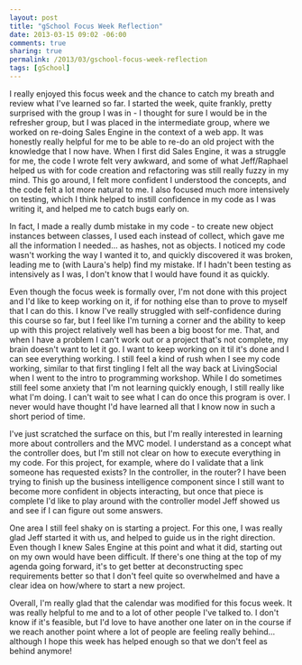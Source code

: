 ```yaml
---
layout: post
title: "gSchool Focus Week Reflection"
date: 2013-03-15 09:02 -06:00
comments: true
sharing: true
permalink: /2013/03/gschool-focus-week-reflection
tags: [gSchool]
---
```


I really enjoyed this focus week and the chance to catch my breath and review what I've learned so far.  I started the week, quite frankly, pretty surprised with the group I was in - I thought for sure I would be in the refresher group, but I was placed in the intermediate group, where we worked on re-doing Sales Engine in the context of a web app.  It was honestly really helpful for me to be able to re-do an old project with the knowledge that I now have.  When I first did Sales Engine, it was a struggle for me, the code I wrote felt very awkward, and some of what Jeff/Raphael helped us with for code creation and refactoring was still really fuzzy in my mind.  This go around, I felt more confident I understood the concepts, and the code felt a lot more natural to me.  I also focused much more intensively on testing, which I think helped to instill confidence in my code as I was writing it, and helped me to catch bugs early on.

In fact, I made a really dumb mistake in my code - to create new object instances between classes, I used each instead of collect, which gave me all the information I needed... as hashes, not as objects.  I noticed my code wasn't working the way I wanted it to, and quickly discovered it was broken, leading me to (with Laura's help) find my mistake.  If I hadn't been testing as intensively as I was, I don't know that I would have found it as quickly.

Even though the focus week is formally over, I'm not done with this project and I'd like to keep working on it, if for nothing else than to prove to myself that I can do this.  I know I've really struggled with self-confidence during this course so far, but I feel like I'm turning a corner and the ability to keep up with this project relatively well has been a big boost for me.  That, and when I have a problem I can't work out or a project that's not complete, my brain doesn't want to let it go.  I want to keep working on it til it's done and I can see everything working.  I still feel a kind of rush when I see my code working, similar to that first tingling I felt all the way back at LivingSocial when I went to the intro to programming workshop.  While I do sometimes still feel some anxiety that I'm not learning quickly enough, I still really like what I'm doing.  I can't wait to see what I can do once this program is over.  I never would have thought I'd have learned all that I know now in such a short period of time.

I've just scratched the surface on this, but I'm really interested in learning more about controllers and the MVC model.  I understand as a concept what the controller does, but I'm still not clear on how to execute everything in my code.  For this project, for example, where do I validate that a link someone has requested exists?  In the controller, in the router?  I have been trying to finish up the business intelligence component since I still want to become more confident in objects interacting, but once that piece is complete I'd like to play around with the controller model Jeff showed us and see if I can figure out some answers.

One area I still feel shaky on is starting a project.  For this one, I was really glad Jeff started it with us, and helped to guide us in the right direction.  Even though I knew Sales Engine at this point and what it did, starting out on my own would have been difficult.  If there's one thing at the top of my agenda going forward, it's to get better at deconstructing spec requirements better so that I don't feel quite so overwhelmed and have a clear idea on how/where to start a new project.

Overall, I'm really glad that the calendar was modified for this focus week.  It was really helpful to me and to a lot of other people I've talked to.  I don't know if it's feasible, but I'd love to have another one later on in the course if we reach another point where a lot of people are feeling really behind... although I hope this week has helped enough so that we don't feel as behind anymore!
